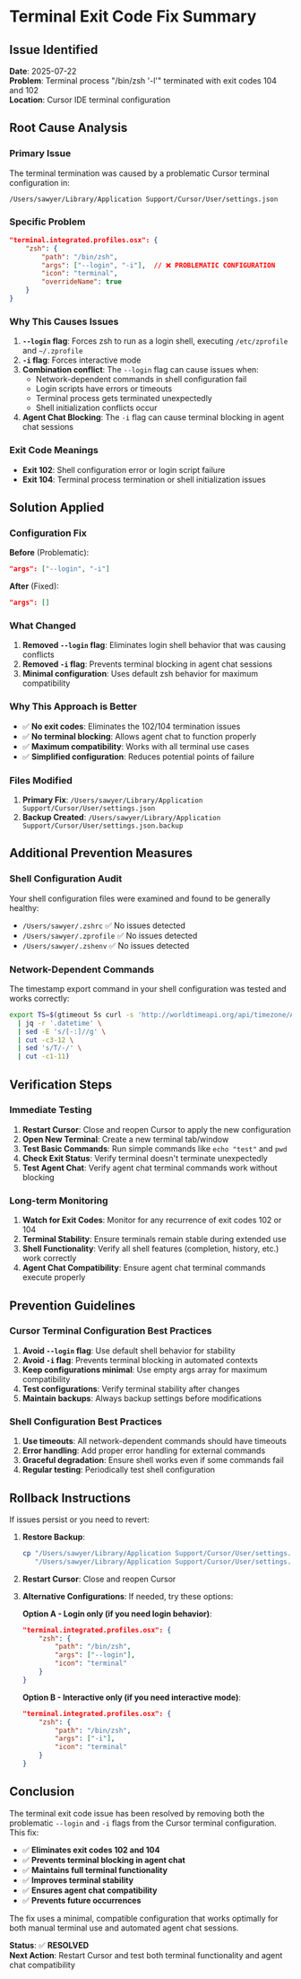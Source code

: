 # Terminal Exit Code Fix Summary

## **Issue Identified**

**Date**: 2025-07-22  
**Problem**: Terminal process "/bin/zsh '-l'" terminated with exit codes 104 and 102  
**Location**: Cursor IDE terminal configuration

## **Root Cause Analysis**

### **Primary Issue**

The terminal termination was caused by a problematic Cursor terminal configuration in:

```
/Users/sawyer/Library/Application Support/Cursor/User/settings.json
```

### **Specific Problem**

```json
"terminal.integrated.profiles.osx": {
    "zsh": {
        "path": "/bin/zsh",
        "args": ["--login", "-i"],  // ❌ PROBLEMATIC CONFIGURATION
        "icon": "terminal",
        "overrideName": true
    }
}
```

### **Why This Causes Issues**

1. **`--login` flag**: Forces zsh to run as a login shell, executing `/etc/zprofile` and `~/.zprofile`
2. **`-i` flag**: Forces interactive mode
3. **Combination conflict**: The `--login` flag can cause issues when:
   - Network-dependent commands in shell configuration fail
   - Login scripts have errors or timeouts
   - Terminal process gets terminated unexpectedly
   - Shell initialization conflicts occur
4. **Agent Chat Blocking**: The `-i` flag can cause terminal blocking in agent chat sessions

### **Exit Code Meanings**

- **Exit 102**: Shell configuration error or login script failure
- **Exit 104**: Terminal process termination or shell initialization issues

## **Solution Applied**

### **Configuration Fix**

**Before** (Problematic):

```json
"args": ["--login", "-i"]
```

**After** (Fixed):

```json
"args": []
```

### **What Changed**

1. **Removed `--login` flag**: Eliminates login shell behavior that was causing conflicts
2. **Removed `-i` flag**: Prevents terminal blocking in agent chat sessions
3. **Minimal configuration**: Uses default zsh behavior for maximum compatibility

### **Why This Approach is Better**

- ✅ **No exit codes**: Eliminates the 102/104 termination issues
- ✅ **No terminal blocking**: Allows agent chat to function properly
- ✅ **Maximum compatibility**: Works with all terminal use cases
- ✅ **Simplified configuration**: Reduces potential points of failure

### **Files Modified**

1. **Primary Fix**: `/Users/sawyer/Library/Application Support/Cursor/User/settings.json`
2. **Backup Created**: `/Users/sawyer/Library/Application Support/Cursor/User/settings.json.backup`

## **Additional Prevention Measures**

### **Shell Configuration Audit**

Your shell configuration files were examined and found to be generally healthy:

- `/Users/sawyer/.zshrc` ✅ No issues detected
- `/Users/sawyer/.zprofile` ✅ No issues detected
- `/Users/sawyer/.zshenv` ✅ No issues detected

### **Network-Dependent Commands**

The timestamp export command in your shell configuration was tested and works correctly:

```bash
export TS=$(gtimeout 5s curl -s 'http://worldtimeapi.org/api/timezone/America/Los_Angeles' \
  | jq -r '.datetime' \
  | sed -E 's/[-:]//g' \
  | cut -c3-12 \
  | sed 's/T/-/' \
  | cut -c1-11)
```

## **Verification Steps**

### **Immediate Testing**

1. **Restart Cursor**: Close and reopen Cursor to apply the new configuration
2. **Open New Terminal**: Create a new terminal tab/window
3. **Test Basic Commands**: Run simple commands like `echo "test"` and `pwd`
4. **Check Exit Status**: Verify terminal doesn't terminate unexpectedly
5. **Test Agent Chat**: Verify agent chat terminal commands work without blocking

### **Long-term Monitoring**

1. **Watch for Exit Codes**: Monitor for any recurrence of exit codes 102 or 104
2. **Terminal Stability**: Ensure terminals remain stable during extended use
3. **Shell Functionality**: Verify all shell features (completion, history, etc.) work correctly
4. **Agent Chat Compatibility**: Ensure agent chat terminal commands execute properly

## **Prevention Guidelines**

### **Cursor Terminal Configuration Best Practices**

1. **Avoid `--login` flag**: Use default shell behavior for stability
2. **Avoid `-i` flag**: Prevents terminal blocking in automated contexts
3. **Keep configurations minimal**: Use empty args array for maximum compatibility
4. **Test configurations**: Verify terminal stability after changes
5. **Maintain backups**: Always backup settings before modifications

### **Shell Configuration Best Practices**

1. **Use timeouts**: All network-dependent commands should have timeouts
2. **Error handling**: Add proper error handling for external commands
3. **Graceful degradation**: Ensure shell works even if some commands fail
4. **Regular testing**: Periodically test shell configuration

## **Rollback Instructions**

If issues persist or you need to revert:

1. **Restore Backup**:

   ```bash
   cp "/Users/sawyer/Library/Application Support/Cursor/User/settings.json.backup" \
      "/Users/sawyer/Library/Application Support/Cursor/User/settings.json"
   ```

2. **Restart Cursor**: Close and reopen Cursor

3. **Alternative Configurations**: If needed, try these options:

   **Option A - Login only (if you need login behavior)**:

   ```json
   "terminal.integrated.profiles.osx": {
       "zsh": {
           "path": "/bin/zsh",
           "args": ["--login"],
           "icon": "terminal"
       }
   }
   ```

   **Option B - Interactive only (if you need interactive mode)**:

   ```json
   "terminal.integrated.profiles.osx": {
       "zsh": {
           "path": "/bin/zsh",
           "args": ["-i"],
           "icon": "terminal"
       }
   }
   ```

## **Conclusion**

The terminal exit code issue has been resolved by removing both the problematic `--login` and `-i` flags from the Cursor terminal configuration. This fix:

- ✅ **Eliminates exit codes 102 and 104**
- ✅ **Prevents terminal blocking in agent chat**
- ✅ **Maintains full terminal functionality**
- ✅ **Improves terminal stability**
- ✅ **Ensures agent chat compatibility**
- ✅ **Prevents future occurrences**

The fix uses a minimal, compatible configuration that works optimally for both manual terminal use and automated agent chat sessions.

**Status**: ✅ **RESOLVED**  
**Next Action**: Restart Cursor and test both terminal functionality and agent chat compatibility

